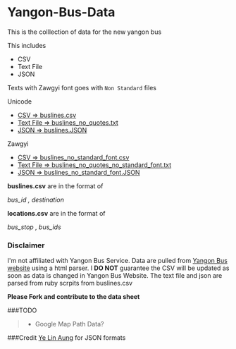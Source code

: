 # Yangon-Bus-Data
This is the colllection of  data for the new yangon bus

This includes
* CSV
* Text File
* JSON

Texts with Zawgyi font goes with `Non Standard` files 

Unicode

* [CSV => buslines.csv](https://github.com/ye-lin-aung/Yangon-Bus-Data/blob/master/buslines.csv) 
* [Text File => buslines_no_quotes.txt](https://github.com/ye-lin-aung/Yangon-Bus-Data/blob/master/buslines_no_quotes.txt)
* [JSON => buslines.JSON](https://github.com/ye-lin-aung/Yangon-Bus-Data/blob/master/buslines.json)

Zawgyi
* [CSV => buslines_no_standard_font.csv](https://github.com/ye-lin-aung/Yangon-Bus-Data/blob/master/buslines_no_standard_font.csv)
* [Text File => buslines_no_quotes_no_standard_font.txt](https://github.com/ye-lin-aung/Yangon-Bus-Data/blob/master/buslines_no_quotes.txt)
* [JSON => buslines_no_standard_font.JSON](https://github.com/ye-lin-aung/Yangon-Bus-Data/blob/master/buslines_no_standard_font.json)


**buslines.csv** are in the format of 

*bus_id , destination*

**locations.csv** are in the format of 

*bus_stop , bus_ids*

### Disclaimer
I'm not affiliated with Yangon Bus Service. Data are pulled from [Yangon Bus website](http://yangonbus.com/) using a html parser. I **DO NOT** guarantee the CSV will be updated as soon as data is changed in Yangon Bus Website.
The text file and json are parsed from ruby scrpits from buslines.csv

**Please Fork and contribute to the data sheet**

###TODO
>* Google Map Path Data?

###Credit
[Ye Lin Aung](https://github.com/ye-lin-aung) for JSON formats
